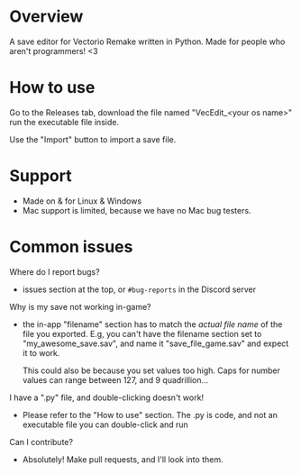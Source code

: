 # Overview
A save editor for Vectorio Remake written in Python.
Made for people who aren't programmers! <3

# How to use
Go to the Releases tab, download the file named "VecEdit_<your os name\>"
run the executable file inside.

Use the "Import" button to import a save file.


# Support
- Made on & for Linux & Windows
- Mac support is limited, because we have no Mac bug testers.

# Common issues
Where do I report bugs?
 - issues section at the top, or `#bug-reports` in the Discord server

Why is my save not working in-game?
 - the in-app "filename" section has to match the *actual file name* of the file you exported.
   E.g, you can't have the filename section set to "my_awesome_save.sav", and name it "save_file_game.sav" and expect it to work.

   This could also be because you set values too high. Caps for number values can range between 127, and 9 quadrillion...

I have a ".py" file, and double-clicking doesn't work!
  - Please refer to the "How to use" section. The .py is code, and not an executable file you can double-click and run

Can I contribute?
  - Absolutely! Make pull requests, and I'll look into them.
